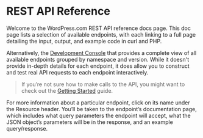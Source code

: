 # REST API Reference

Welcome to the WordPress.com REST API reference docs page. This doc page lists a selection of available endpoints, with each linking to a full page detailing the input, output, and example code in curl and PHP.  

Alternatively, the [Development Console](https://developer.wordpress.com/docs/api/console/) that provides a complete view of all available endpoints grouped by namespace and version. While it doesn't provide in-depth details for each endpoint, it does allow you to construct and test real API requests to each endpoint interactively.

> If you’re not sure how to make calls to the API, you might want to check out the [Getting Started](https://developer.wordpress.com/docs/api/getting-started/) guide.

For more information about a particular endpoint, click on its name under the Resource header. You’ll be taken to the endpoint’s documentation page, which includes what query parameters the endpoint will accept, what the JSON object’s parameters will be in the response, and an example query/response.













